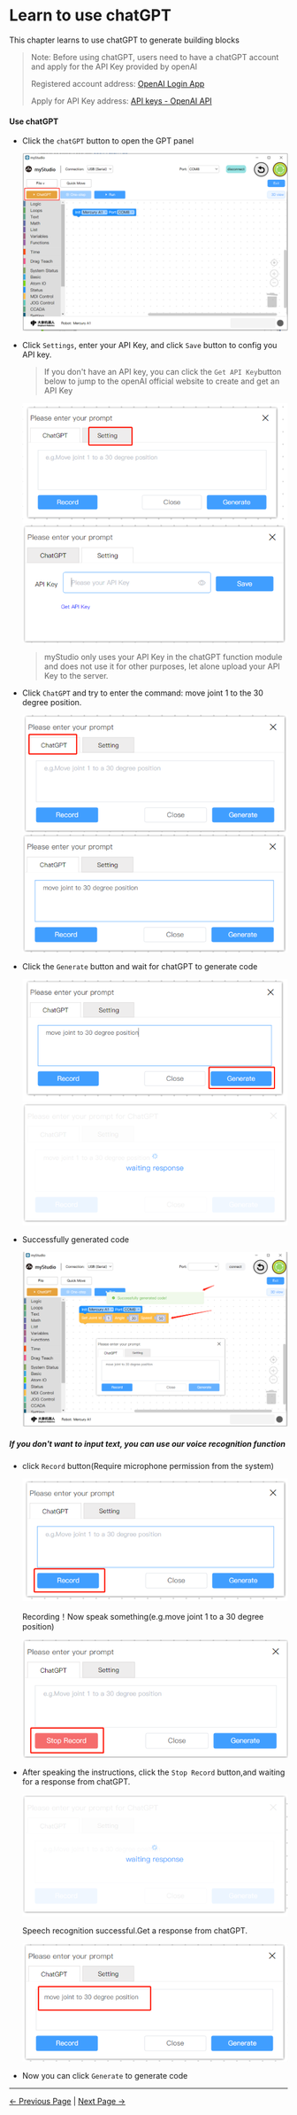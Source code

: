 # Learn to use chatGPT

This chapter learns to use chatGPT to generate building blocks

>Note: Before using chatGPT, users need to have a chatGPT account and apply for the API Key provided by openAI
>
>Registered account address: [OpenAI Login App](https://chat.openai.com/auth/login)
>
>Apply for API Key address: [API keys - OpenAI API](https://platform.openai.com/api-keys)



#### Use chatGPT

- Click the `chatGPT` button to open the GPT panel

  <img src="..\..\..\..\resources\5-BasicApplication\5.2-ApplicationUse\5.2.1-mystudio\1-myblockly\images\5\1.png" />






- Click `Settings`, enter your API Key, and click `Save` button to config you API key.

  > If you don't have an API key, you can click the `Get API Key`button below to jump to the openAI official website to create and get an API Key

  <img src="..\..\..\..\resources\5-BasicApplication\5.2-ApplicationUse\5.2.1-mystudio\1-myblockly\images\5\2.png" />

  <img src="..\..\..\..\resources\5-BasicApplication\5.2-ApplicationUse\5.2.1-mystudio\1-myblockly\images\5\3.png" />









  > myStudio only uses your API Key in the chatGPT function module and does not use it for other purposes, let alone upload your API Key to the server.



- Click `ChatGPT` and try to enter the command: move joint 1  to the 30 degree position.

  <img src="..\..\..\..\resources\5-BasicApplication\5.2-ApplicationUse\5.2.1-mystudio\1-myblockly\images\5\4.png" />

  <img src="..\..\..\..\resources\5-BasicApplication\5.2-ApplicationUse\5.2.1-mystudio\1-myblockly\images\5\5.png" />





- Click the `Generate` button and wait for chatGPT to generate code

  <img src="..\..\..\..\resources\5-BasicApplication\5.2-ApplicationUse\5.2.1-mystudio\1-myblockly\images\5\generate_btn.png" />

  <img src="..\..\..\..\resources\5-BasicApplication\5.2-ApplicationUse\5.2.1-mystudio\1-myblockly\images\5\waiting_generate.png" />


- Successfully generated code

  <img src="..\..\..\..\resources\5-BasicApplication\5.2-ApplicationUse\5.2.1-mystudio\1-myblockly\images\5\generate_success.png" />







##### If you don't want to input text, you can use our voice recognition function

- click  `Record` button(Require microphone permission from the system)

  <img src="..\..\..\..\resources\5-BasicApplication\5.2-ApplicationUse\5.2.1-mystudio\1-myblockly\images\5\record_btn.png" />

  Recording！Now speak something(e.g.move joint 1 to a 30 degree position)

  <img src="..\..\..\..\resources\5-BasicApplication\5.2-ApplicationUse\5.2.1-mystudio\1-myblockly\images\5\recording.png" />





- After speaking the instructions, click the `Stop Record` button,and waiting for a response from chatGPT.

  <img src="..\..\..\..\resources\5-BasicApplication\5.2-ApplicationUse\5.2.1-mystudio\1-myblockly\images\5\waiting_record_response.png" />

  Speech recognition successful.Get a response from chatGPT.

  <img src="..\..\..\..\resources\5-BasicApplication\5.2-ApplicationUse\5.2.1-mystudio\1-myblockly\images\5\record_response.png" />



- Now you can click `Generate` to generate code






















---

[← Previous Page](./4-quickMove.md) | [Next Page →](./6-singleStep.md)









